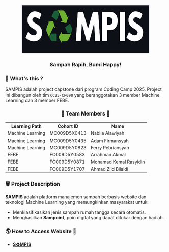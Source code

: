 <div align="center">
  <!-- Logo adaptif yang berubah sesuai tema GitHub -->
  <img src="../logo/logo_sampis.png" alt="SAMPIS Logo" width="400" height="150">

  <h3><b>Sampah Rapih, Bumi Happy!</b></h3>
</div>

### 🧩 What's this ?
SAMPIS adalah project capstone dari program Coding Camp 2025. Project ini dibangun oleh tim `CC25-CF090` yang beranggotakan 3 member Machine Learning dan 3 member FEBE. 

<div align="center">
  <h3> 👥 Team Members 👥</h3>
  <table align="center">
    <tr>
      <th>Learning Path</th>
      <th>Cohort ID</th>
      <th>Name</th>
    </tr>
    <tr>
      <td>Machine Learning</td>
      <td>MC009D5X0413</td>
      <td>Nabila Alawiyah</td>
    </tr>
    <tr>
      <td>Machine Learning</td>
      <td>MC009D5Y0435</td>
      <td>Adam Firmansyah</td>
    </tr>
    <tr>
      <td>Machine Learning</td>
      <td>MC009D5Y0823</td>
      <td>Ferry Pebriansyah</td>
    </tr>
    <tr>
      <td>FEBE</td>
      <td>FC009D5Y0583</td>
      <td>Arrahman Akmal</td>
    </tr>
    <tr>
      <td>FEBE</td>
      <td>FC009D5Y0871</td>
      <td>Mohamad Kemal Rasyidin</td>
    </tr>
    <tr>
      <td>FEBE</td>
      <td>FC009D5Y1707</td>
      <td>Ahmad Zild Bilaldi</td>
    </tr>
  </table>
</div>

### 🗑️ Project Description
**SAMPIS** adalah platform manajemen sampah berbasis website dan teknologi Machine Learning yang memungkinkan masyarakat untuk:
- Menklasifikasikan jenis sampah rumah tangga secara otomatis.
- Menghasilkan **Sampoint**, poin digital yang dapat ditukar dengan hadiah.

### 🌎 How to Access Website 🌳
- **[S♻️MPIS](https://sampis.netlify.app/)**
